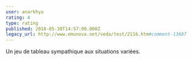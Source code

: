```yaml
---
user: anarkhya
rating: 4
type: rating
published: 2010-05-30T14:57:00.000Z
legacy_url: http://www.emunova.net/veda/test/2116.htm#comment-13687
---
```

Un jeu de tableau sympathique aux situations variées.